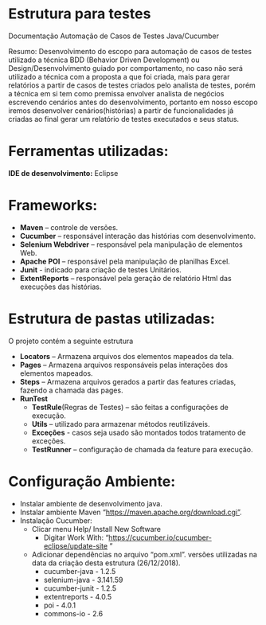 # Estrutura para testes
Documentação Automação de Casos de Testes Java/Cucumber

Resumo: 
Desenvolvimento do escopo para automação de casos de testes utilizado a técnica BDD (Behavior Driven Development) ou Design/Desenvolvimento guiado por comportamento, no caso não será utilizado a técnica com a proposta a que foi criada, mais para gerar relatórios a partir de casos de testes criados pelo analista de testes, porém a técnica em si tem como premissa envolver analista de negócios escrevendo cenários antes do desenvolvimento, portanto em nosso escopo iremos desenvolver cenários(histórias) a partir de funcionalidades já criadas ao final gerar um relatório de testes executados e seus status.

# Ferramentas utilizadas:
**IDE de desenvolvimento:** Eclipse

# Frameworks: 
- **Maven** – controle de versões.
- **Cucumber** – responsável interação das histórias com desenvolvimento.
- **Selenium Webdriver** – responsável pela manipulação de elementos Web.
- **Apache POI** – responsável pela manipulação de planilhas Excel.
- **Junit** -  indicado para criação de testes Unitários.
- **ExtentReports** – responsável pela geração de relatório Html das execuções das histórias.

# Estrutura de pastas utilizadas:
O projeto contém a seguinte estrutura
- **Locators** – Armazena arquivos dos elementos mapeados da tela.
- **Pages** – Armazena arquivos responsáveis pelas interações dos elementos mapeados.
- **Steps** – Armazena arquivos gerados a partir das features criadas, fazendo a chamada das pages.
- **RunTest**
	- **TestRule**(Regras de Testes) – são feitas a configurações de execução.
	- **Utils** – utilizado para armazenar métodos reutilizáveis.
	- **Exceções** -  casos seja usado são montados todos tratamento de exceções.
 	- **TestRunner** – configuração de chamada da feature para execução.

# Configuração Ambiente: 
- Instalar ambiente de desenvolvimento java.
- Instalar ambiente Maven “https://maven.apache.org/download.cgi”.
- Instalação Cucumber:
  - Clicar menu Help/ Install New Software
	- Digitar Work With: 
      “https://cucumber.io/cucumber-eclipse/update-site ”
  - Adicionar dependências no arquivo “pom.xml”.
  versões utilizadas na data da criação desta estrutura (26/12/2018).
    - cucumber-java - 1.2.5
    - selenium-java - 3.141.59
    - cucumber-junit - 1.2.5
    - extentreports - 4.0.5
    - poi - 4.0.1
    - commons-io - 2.6
  

